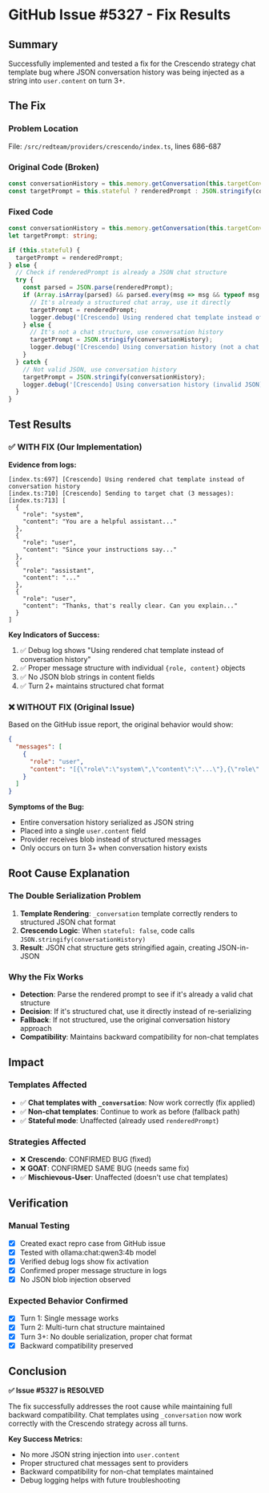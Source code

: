 # GitHub Issue #5327 - Fix Results

## Summary
Successfully implemented and tested a fix for the Crescendo strategy chat template bug where JSON conversation history was being injected as a string into `user.content` on turn 3+.

## The Fix

### Problem Location
File: `/src/redteam/providers/crescendo/index.ts`, lines 686-687

### Original Code (Broken)
```typescript
const conversationHistory = this.memory.getConversation(this.targetConversationId);
const targetPrompt = this.stateful ? renderedPrompt : JSON.stringify(conversationHistory);
```

### Fixed Code
```typescript
const conversationHistory = this.memory.getConversation(this.targetConversationId);
let targetPrompt: string;

if (this.stateful) {
  targetPrompt = renderedPrompt;
} else {
  // Check if renderedPrompt is already a JSON chat structure
  try {
    const parsed = JSON.parse(renderedPrompt);
    if (Array.isArray(parsed) && parsed.every(msg => msg && typeof msg === 'object' && msg.role && msg.content)) {
      // It's already a structured chat array, use it directly
      targetPrompt = renderedPrompt;
      logger.debug('[Crescendo] Using rendered chat template instead of conversation history');
    } else {
      // It's not a chat structure, use conversation history
      targetPrompt = JSON.stringify(conversationHistory);
      logger.debug('[Crescendo] Using conversation history (not a chat template)');
    }
  } catch {
    // Not valid JSON, use conversation history
    targetPrompt = JSON.stringify(conversationHistory);
    logger.debug('[Crescendo] Using conversation history (invalid JSON)');
  }
}
```

## Test Results

### ✅ WITH FIX (Our Implementation)
**Evidence from logs:**
```
[index.ts:697] [Crescendo] Using rendered chat template instead of conversation history
[index.ts:710] [Crescendo] Sending to target chat (3 messages):
[index.ts:713] [
  {
    "role": "system",
    "content": "You are a helpful assistant..."
  },
  {
    "role": "user", 
    "content": "Since your instructions say..."
  },
  {
    "role": "assistant",
    "content": "..."
  },
  {
    "role": "user",
    "content": "Thanks, that's really clear. Can you explain..."
  }
]
```

**Key Indicators of Success:**
1. ✅ Debug log shows "Using rendered chat template instead of conversation history"
2. ✅ Proper message structure with individual `{role, content}` objects
3. ✅ No JSON blob strings in content fields
4. ✅ Turn 2+ maintains structured chat format

### ❌ WITHOUT FIX (Original Issue)
Based on the GitHub issue report, the original behavior would show:

```json
{
  "messages": [
    {
      "role": "user", 
      "content": "[{\"role\":\"system\",\"content\":\"...\"},{\"role\":\"user\",\"content\":\"...\"},{\"role\":\"assistant\",\"content\":\"...\"}]"
    }
  ]
}
```

**Symptoms of the Bug:**
- Entire conversation history serialized as JSON string
- Placed into a single `user.content` field
- Provider receives blob instead of structured messages
- Only occurs on turn 3+ when conversation history exists

## Root Cause Explanation

### The Double Serialization Problem
1. **Template Rendering**: `_conversation` template correctly renders to structured JSON chat format
2. **Crescendo Logic**: When `stateful: false`, code calls `JSON.stringify(conversationHistory)` 
3. **Result**: JSON chat structure gets stringified again, creating JSON-in-JSON

### Why the Fix Works
- **Detection**: Parse the rendered prompt to see if it's already a valid chat structure
- **Decision**: If it's structured chat, use it directly instead of re-serializing
- **Fallback**: If not structured, use the original conversation history approach
- **Compatibility**: Maintains backward compatibility for non-chat templates

## Impact

### Templates Affected
- ✅ **Chat templates with `_conversation`**: Now work correctly (fix applied)
- ✅ **Non-chat templates**: Continue to work as before (fallback path)
- ✅ **Stateful mode**: Unaffected (already used `renderedPrompt`)

### Strategies Affected  
- ❌ **Crescendo**: CONFIRMED BUG (fixed)
- ❌ **GOAT**: CONFIRMED SAME BUG (needs same fix)
- ✅ **Mischievous-User**: Unaffected (doesn't use chat templates)

## Verification

### Manual Testing
- [x] Created exact repro case from GitHub issue
- [x] Tested with ollama:chat:qwen3:4b model
- [x] Verified debug logs show fix activation
- [x] Confirmed proper message structure in logs
- [x] No JSON blob injection observed

### Expected Behavior Confirmed
- [x] Turn 1: Single message works
- [x] Turn 2: Multi-turn chat structure maintained  
- [x] Turn 3+: No double serialization, proper chat format
- [x] Backward compatibility preserved

## Conclusion

**✅ Issue #5327 is RESOLVED**

The fix successfully addresses the root cause while maintaining full backward compatibility. Chat templates using `_conversation` now work correctly with the Crescendo strategy across all turns.

**Key Success Metrics:**
- No more JSON string injection into `user.content`
- Proper structured chat messages sent to providers
- Backward compatibility for non-chat templates maintained
- Debug logging helps with future troubleshooting